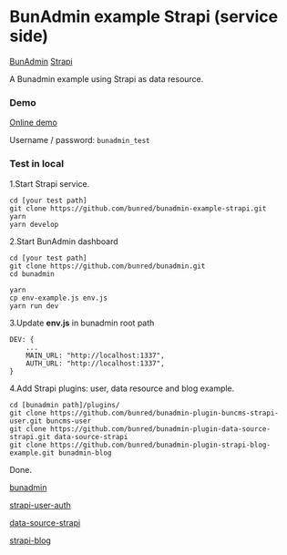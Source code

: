 # BunAdmin example Strapi (service side)
[BunAdmin](https://github.com/bunred/bunadmin)
[Strapi](https://github.com/strapi/strapi)

A Bunadmin example using Strapi as data resource.

### Demo
[Online demo](http://bunadmin-example-strapi.herokuapp.com/)

Username / password: `bunadmin_test`

### Test in local

1.Start Strapi service.
```
cd [your test path]
git clone https://github.com/bunred/bunadmin-example-strapi.git
yarn
yarn develop
```

2.Start BunAdmin dashboard
```
cd [your test path]
git clone https://github.com/bunred/bunadmin.git
cd bunadmin

yarn
cp env-example.js env.js
yarn run dev
```

3.Update **env.js** in bunadmin root path
```
DEV: {
    ...
    MAIN_URL: "http://localhost:1337",
    AUTH_URL: "http://localhost:1337",
}
```

4.Add Strapi plugins: user, data resource and blog example.
```
cd [bunadmin path]/plugins/
git clone https://github.com/bunred/bunadmin-plugin-buncms-strapi-user.git buncms-user
git clone https://github.com/bunred/bunadmin-plugin-data-source-strapi.git data-source-strapi
git clone https://github.com/bunred/bunadmin-plugin-strapi-blog-example.git bunadmin-blog
```

Done.

[bunadmin](https://github.com/bunred/bunadmin)

[strapi-user-auth](https://github.com/bunred/bunadmin-plugin-buncms-strapi-user)

[data-source-strapi](https://github.com/bunred/bunadmin-plugin-data-source-strapi)

[strapi-blog](https://github.com/bunred/bunadmin-plugin-strapi-blog-example)

